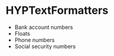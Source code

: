 HYPTextFormatters
=================

* Bank account numbers
* Floats
* Phone numbers
* Social security numbers
